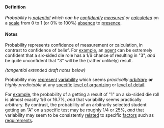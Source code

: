 #### Definition

*Probability* is *[potential](https://github.com/gcassel/Modular-Organizing-Terminology/blob/master/terms/potential.md) which can be  [confidently](https://github.com/gcassel/Modular-Organization-Terminology/blob/master/terms/confidence.md) [measured](https://github.com/gcassel/Modular-Organizing-Terminology/blob/master/terms/measure.md) or [calculated](https://github.com/gcassel/Modular-Organization-Terminology/blob/master/terms/calculate.md)* on a [scale](https://github.com/gcassel/Modular-Organization-Terminology/blob/master/terms/scale.md) from 0 to 1 (or 0% to 100%) [absence](https://github.com/gcassel/Modular-Organization-Terminology/blob/master/terms/absence.md) to [presence](https://github.com/gcassel/Modular-Organization-Terminology/blob/master/terms/presence.md). 

#### Notes

Probability represents confidence of measurement or calculation, in contrast to confidence of belief.  For [example](https://github.com/gcassel/Modular-Organization-Terminology/blob/master/terms/example.md), an [agent](https://github.com/gcassel/Modular-Organization-Terminology/blob/master/terms/agent.md) can be extremely confident that a six-sided die role has a 1/6 chance of resulting in "3", *and* be quite unconfident that "3" will be the (rather unlikely) result.

*(tangential extended draft notes below)* 

Probability may [represent](https://github.com/gcassel/Modular-Organization-Terminology/blob/master/terms/represent.md) [variability](https://github.com/gcassel/Modular-Organization-Terminology/blob/master/terms/variable.md) which seems *practically [arbitrary](https://github.com/gcassel/Modular-Organization-Terminology/blob/master/terms/arbitrary.md)* **or** *highly predictable* at any [specific](https://github.com/gcassel/Modular-Organization-Terminology/blob/master/terms/specific.md) [level of organizing](https://github.com/gcassel/Modular-Organization-Terminology/blob/master/compound-terms/level-of-organizing.md) or [level of detail](https://github.com/gcassel/Modular-Organization-Terminology/blob/master/compound-terms/level-of-detail.md). 

For [example](https://github.com/gcassel/Modular-Organization-Terminology/blob/master/terms/example.md), the probability of a getting a result of "1" on a six-sided die roll is almost exactly 1/6 or 16.7%, *and* that variability seems practically arbitrary. By contrast, the probability of an arbitrarily selected student getting an "A" on a specific test may be roughly 1/4 or 25%, *and* that variability may seem to be consistently [related](https://github.com/gcassel/Modular-Organization-Terminology/blob/master/terms/relate.md) to specific [factors](https://github.com/gcassel/Modular-Organization-Terminology/blob/master/terms/factor.md) such as [requirements](https://github.com/gcassel/Modular-Organization-Terminology/blob/master/terms/require.md).
